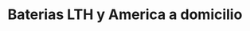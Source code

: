 ---
title: "Baterias LTH y America a domicilio"
url: /cholula-puebla/baterias-lth-y-america-a-domicilio/
shop: Autowerkstatt
---